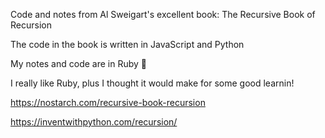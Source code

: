 Code and notes from Al Sweigart's excellent book: The Recursive Book of Recursion

The code in the book is written in JavaScript and Python

My notes and code are in Ruby 👀

I really like Ruby, plus I thought it would make for some good learnin!

https://nostarch.com/recursive-book-recursion

https://inventwithpython.com/recursion/
